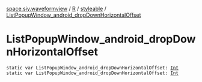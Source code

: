 [space.siy.waveformview](../../index.md) / [R](../index.md) / [styleable](index.md) / [ListPopupWindow_android_dropDownHorizontalOffset](./-list-popup-window_android_drop-down-horizontal-offset.md)

# ListPopupWindow_android_dropDownHorizontalOffset

`static var ListPopupWindow_android_dropDownHorizontalOffset: `[`Int`](https://kotlinlang.org/api/latest/jvm/stdlib/kotlin/-int/index.html)
`static var ListPopupWindow_android_dropDownHorizontalOffset: `[`Int`](https://kotlinlang.org/api/latest/jvm/stdlib/kotlin/-int/index.html)